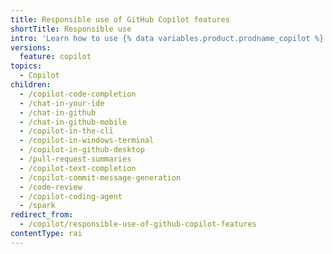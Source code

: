 ```yaml
---
title: Responsible use of GitHub Copilot features
shortTitle: Responsible use
intro: 'Learn how to use {% data variables.product.prodname_copilot %} features responsibly by understanding their purposes, capabilities, and limitations.'
versions:
  feature: copilot
topics:
  - Copilot
children:
  - /copilot-code-completion
  - /chat-in-your-ide
  - /chat-in-github
  - /chat-in-github-mobile
  - /copilot-in-the-cli
  - /copilot-in-windows-terminal
  - /copilot-in-github-desktop
  - /pull-request-summaries
  - /copilot-text-completion
  - /copilot-commit-message-generation
  - /code-review
  - /copilot-coding-agent
  - /spark
redirect_from:
  - /copilot/responsible-use-of-github-copilot-features
contentType: rai
---
```


